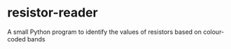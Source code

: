 # resistor-reader
A small Python program to identify the values of resistors based on colour-coded bands
